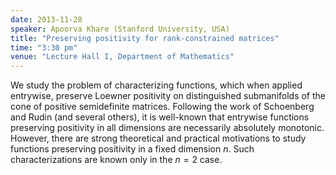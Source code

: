 ```yaml
---
date: 2013-11-28
speaker: Apoorva Khare (Stanford University, USA)
title: "Preserving positivity for rank-constrained matrices"
time: "3:30 pm" 
venue: "Lecture Hall I, Department of Mathematics"
---
```

We study the problem of characterizing functions, which when applied entrywise,
preserve Loewner positivity on distinguished submanifolds of the cone of positive
semidefinite matrices. Following the work of Schoenberg and Rudin (and several
others), it is well-known that entrywise functions preserving positivity in all
dimensions are necessarily absolutely monotonic. However, there are strong
theoretical and practical motivations to study functions preserving positivity
in a fixed dimension $n$. Such characterizations are known only in the $n=2$ case.
